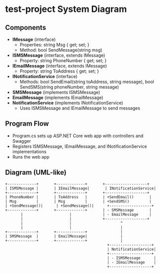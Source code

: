 # test-project System Diagram

## Components

- **IMessage** (interface)
  - Properties: string Msg { get; set; }
  - Method: bool SendMessage(string msg)
- **ISMSMessage** (interface, extends IMessage)
  - Property: string PhoneNumber { get; set; }
- **IEmailMessage** (interface, extends IMessage)
  - Property: string ToAddress { get; set; }
- **INotificationService** (interface)
  - Methods: bool SendEmail(string toAddress, string message), bool SendSMS(string phoneNumber, string message)
- **SMSMessage** (implements ISMSMessage)
- **EmailMessage** (implements IEmailMessage)
- **NotificationService** (implements INotificationService)
  - Uses ISMSMessage and IEmailMessage to send messages

## Program Flow

- Program.cs sets up ASP.NET Core web app with controllers and Swagger
- Registers ISMSMessage, IEmailMessage, and INotificationService implementations
- Runs the web app

## Diagram (UML-like)

```
+-------------+       +-------------+       +-------------------+
| ISMSMessage |       | IEmailMessage|       | INotificationService|
+-------------+       +-------------+       +-------------------+
| PhoneNumber |       | ToAddress   |       | +SendEmail()       |
| Msg         |       | Msg         |       | +SendSMS()         |
| +SendMessage()|      | +SendMessage()|      +-------------------+
+-------------+       +-------------+       | - SMSMessage       |
       |                     |              | - EmailMessage     |
       |                     |              +-------------------+
       |                     |                      ^
       |                     |                      |
+-------------+       +-------------+               |
| SMSMessage  |       | EmailMessage|               |
+-------------+       +-------------+               |
                                              +-------------------+
                                              | NotificationService|
                                              +-------------------+
                                              | - ISMSMessage      |
                                              | - IEmailMessage    |
                                              +-------------------+
